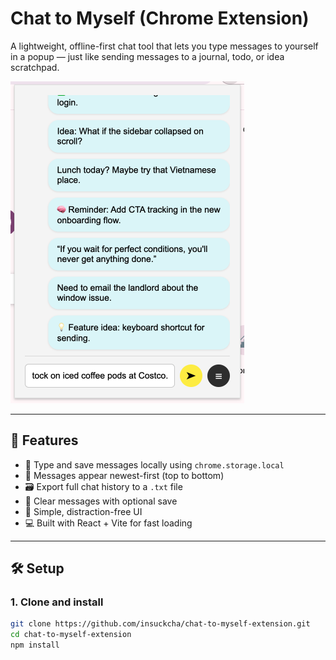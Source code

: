 # Chat to Myself (Chrome Extension)

A lightweight, offline-first chat tool that lets you type messages to yourself in a popup — just like sending messages to a journal, todo, or idea scratchpad.

![screenshot](screenshot.png)

---

## 🧠 Features

- 💬 Type and save messages locally using `chrome.storage.local`
- 🔁 Messages appear newest-first (top to bottom)
- 🗃 Export full chat history to a `.txt` file
- 🧹 Clear messages with optional save
- 🌈 Simple, distraction-free UI
- 💻 Built with React + Vite for fast loading

---

## 🛠 Setup

### 1. Clone and install

```bash
git clone https://github.com/insuckcha/chat-to-myself-extension.git
cd chat-to-myself-extension
npm install
